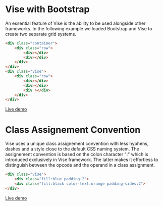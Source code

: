 
# Vise with Bootstrap

An essential feature of Vise is the ability to be used alongside other frameworks. In the following example we loaded Bootstrap and Vise to create two separate grid systems.

```html
<div class="container">
    <div class="row">
        <div></div>
        <div></div>
    </div>
</div>
<div class="vise">
    <div class="row">
        <div></div> 
        <div></div>
        <div ></div>      
    </div>
</div>
```

[Live demo](http://cssdeck.com/labs/kmeopejy)

# Class Assignement Convention

Vise uses a unique class assignement convention with less hyphens, dashes and a style close to the default CSS naming system. The assignement convention is based on the colon character ":" which is introduced exclusively in Vise framework. The latter makes it effortless to distinguish between the opcode and the operand in a class assignment.

```html
<div class="vise">	
    <div class="fill:blue padding:2">
    <div class="fill:black color-text:orange padding-sides:2">
</div>	
```

[Live demo](http://cssdeck.com/labs/fptegaf0)
